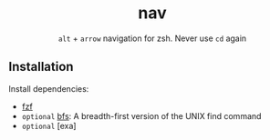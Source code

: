 <div align="center">

<h1>
nav
</h1>


`alt` + `arrow` navigation for zsh. Never use `cd` again

</div>

Installation
------------

Install dependencies:

- [fzf](https://github.com/junegunn/fzf)
- `optional` [bfs](https://github.com/tavianator/bfs): A breadth-first version of the UNIX find command
- `optional` [exa]